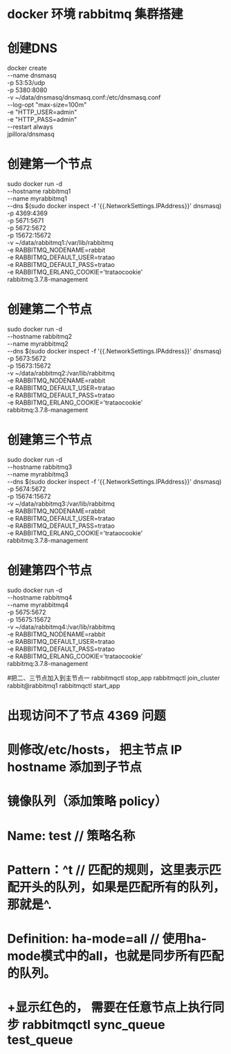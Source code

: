 # docker 环境 rabbitmq 集群搭建

# 创建DNS
docker create \
  --name dnsmasq \
  -p 53:53/udp \
  -p 5380:8080 \
  -v ~/data/dnsmasq/dnsmasq.conf:/etc/dnsmasq.conf \
  --log-opt "max-size=100m" \
  -e "HTTP_USER=admin" \
  -e "HTTP_PASS=admin" \
  --restart always \
  jpillora/dnsmasq

# 创建第一个节点
sudo docker run -d \
 --hostname rabbitmq1 \
 --name myrabbitmq1 \
 --dns $(sudo docker inspect -f '{{.NetworkSettings.IPAddress}}' dnsmasq) \
 -p 4369:4369 \
 -p 5671:5671 \
 -p 5672:5672 \
 -p 15672:15672 \
 -v ~/data/rabbitmq1:/var/lib/rabbitmq \
 -e RABBITMQ_NODENAME=rabbit \
 -e RABBITMQ_DEFAULT_USER=tratao \
 -e RABBITMQ_DEFAULT_PASS=tratao \
 -e RABBITMQ_ERLANG_COOKIE='trataocookie' \
 rabbitmq:3.7.8-management

# 创建第二个节点
sudo docker run -d \
  --hostname rabbitmq2 \
  --name myrabbitmq2 \
  --dns $(sudo docker inspect -f '{{.NetworkSettings.IPAddress}}' dnsmasq) \
  -p 5673:5672 \
  -p 15673:15672 \
  -v ~/data/rabbitmq2:/var/lib/rabbitmq \
  -e RABBITMQ_NODENAME=rabbit \
  -e RABBITMQ_DEFAULT_USER=tratao \
  -e RABBITMQ_DEFAULT_PASS=tratao \
  -e RABBITMQ_ERLANG_COOKIE='trataocookie' \
  rabbitmq:3.7.8-management

# 创建第三个节点
sudo docker run -d \
  --hostname rabbitmq3 \
  --name myrabbitmq3 \
  --dns $(sudo docker inspect -f '{{.NetworkSettings.IPAddress}}' dnsmasq) \
  -p 5674:5672 \
  -p 15674:15672 \
  -v ~/data/rabbitmq3:/var/lib/rabbitmq \
  -e RABBITMQ_NODENAME=rabbit \
  -e RABBITMQ_DEFAULT_USER=tratao \
  -e RABBITMQ_DEFAULT_PASS=tratao \
  -e RABBITMQ_ERLANG_COOKIE='trataocookie' \
  rabbitmq:3.7.8-management

# 创建第四个节点
sudo docker run -d \
  --hostname rabbitmq4 \
  --name myrabbitmq4 \
  -p 5675:5672 \
  -p 15675:15672 \
  -v ~/data/rabbitmq4:/var/lib/rabbitmq \
  -e RABBITMQ_NODENAME=rabbit \
  -e RABBITMQ_DEFAULT_USER=tratao \
  -e RABBITMQ_DEFAULT_PASS=tratao \
  -e RABBITMQ_ERLANG_COOKIE='trataocookie' \
  rabbitmq:3.7.8-management


#把二、三节点加入到主节点一
rabbitmqctl stop_app
rabbitmqctl join_cluster rabbit@rabbitmq1
rabbitmqctl start_app

# 出现访问不了节点 4369 问题
# 则修改/etc/hosts， 把主节点 IP hostname 添加到子节点

# 镜像队列（添加策略 policy）
# Name: test // 策略名称
# Pattern：^t // 匹配的规则，这里表示匹配开头的队列，如果是匹配所有的队列，那就是^.
# Definition: ha-mode=all // 使用ha-mode模式中的all，也就是同步所有匹配的队列。
# +显示红色的， 需要在任意节点上执行同步 rabbitmqctl sync_queue test_queue
